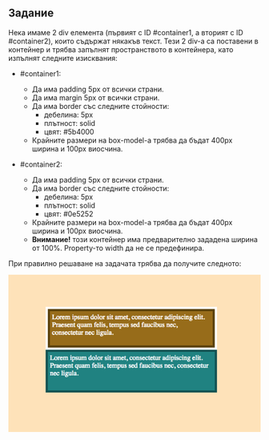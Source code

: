 ## Задание

Нека имаме 2 div елемента (първият с ID #container1, а вторият с ID #container2), които съдържат някакъв текст.
Тези 2 div-a са поставени в контейнер и трябва запълнят пространството в контейнера, като изпълнят следните изисквания:

- #container1:
    - Да има padding 5px от всички страни.
    - Да има margin 5px от всички страни.
    - Да има border със следните стойности:
        - дебелина: 5px
        - плътност: solid
        - цвят: #5b4000
    - Крайните размери на box-model-a трябва да бъдат 400px ширина и 100px виосчина.

- #container2:
    - Да има padding 5px от всички страни.
    - Да има border със следните стойности:
        - дебелина: 5px
        - плътност: solid
        - цвят: #0e5252
    - Крайните размери на box-model-a трябва да бъдат 400px ширина и 100px виосчина.
    - **Внимание!** този контейнер има предварително зададена ширина от 100%. Property-то width да не се предефинира.


При правилно решаване на задачата трябва да получите следното:


![Box Model](end-result.png)